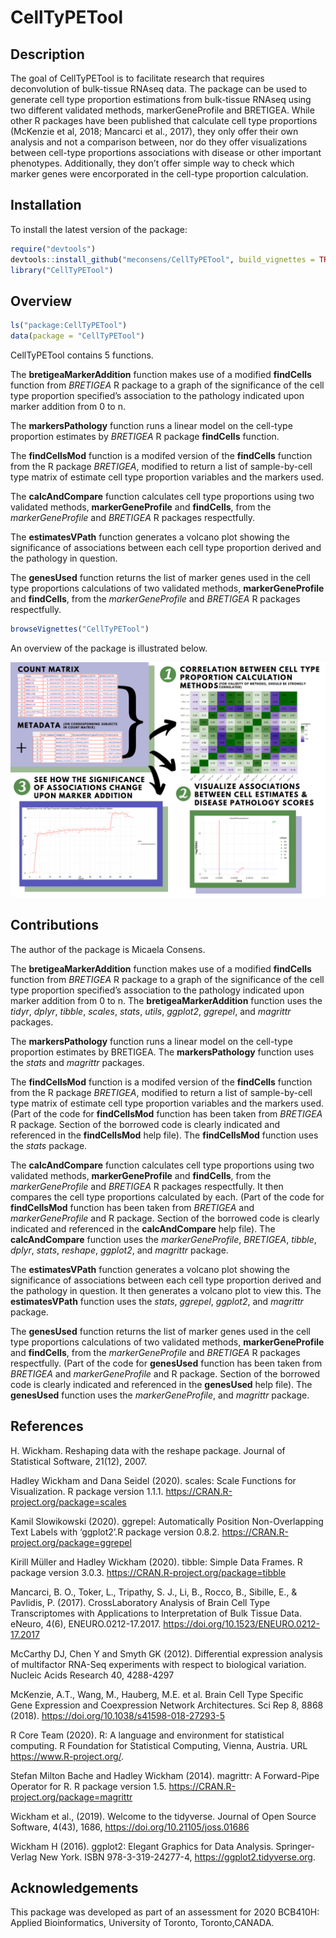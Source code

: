 
<!-- README.md is generated from README.Rmd. Please edit that file -->

# CellTyPETool

<!-- badges: start -->

<!-- badges: end -->

## Description

The goal of CellTyPETool is to facilitate research that requires
deconvolution of bulk-tissue RNAseq data. The package can be used to
generate cell type proportion estimations from bulk-tissue RNAseq using
two different validated methods, markerGeneProfile and BRETIGEA. While
other R packages have been published that calculate cell type
proportions (McKenzie et al, 2018; Mancarci et al., 2017), they only
offer their own analysis and not a comparison between, nor do they offer
visualizations between cell-type proportions associations with disease
or other important phenotypes. Additionally, they don’t offer simple way
to check which marker genes were encorporated in the cell-type
proportion calculation.

## Installation

To install the latest version of the package:

``` r
require("devtools")
devtools::install_github("meconsens/CellTyPETool", build_vignettes = TRUE)
library("CellTyPETool")
```

## Overview

``` r
ls("package:CellTyPETool")
data(package = "CellTyPETool")
```

CellTyPETool contains 5 functions.

The **bretigeaMarkerAddition** function makes use of a modified
**findCells** function from *BRETIGEA* R package to a graph of the
significance of the cell type proportion specified’s association to the
pathology indicated upon marker addition from 0 to n.

The **markersPathology** function runs a linear model on the cell-type
proportion estimates by *BRETIGEA* R package **findCells** function.

The **findCellsMod** function is a modifed version of the **findCells**
function from the R package *BRETIGEA*, modified to return a list of
sample-by-cell type matrix of estimate cell type proportion variables
and the markers used.

The **calcAndCompare** function calculates cell type proportions using
two validated methods, **markerGeneProfile** and **findCells**, from the
*markerGeneProfile* and *BRETIGEA* R packages respectfully.

The **estimatesVPath** function generates a volcano plot showing the
significance of associations between each cell type proportion derived
and the pathology in question.

The **genesUsed** function returns the list of marker genes used in the
cell type proportions calculations of two validated methods,
**markerGeneProfile** and **findCells**, from the *markerGeneProfile*
and *BRETIGEA* R packages respectfully.

``` r
browseVignettes("CellTyPETool")
```

An overview of the package is illustrated below.

![](./inst/extdata/CellTyPEToolOverview.PNG)

## Contributions

The author of the package is Micaela Consens.

The **bretigeaMarkerAddition** function makes use of a modified
**findCells** function from *BRETIGEA* R package to a graph of the
significance of the cell type proportion specified’s association to the
pathology indicated upon marker addition from 0 to n. The
**bretigeaMarkerAddition** function uses the *tidyr*, *dplyr*, *tibble*,
*scales*, *stats*, *utils*, *ggplot2*, *ggrepel*, and *magrittr*
packages.

The **markersPathology** function runs a linear model on the cell-type
proportion estimates by BRETIGEA. The **markersPathology** function uses
the *stats* and *magrittr* packages.

The **findCellsMod** function is a modifed version of the **findCells**
function from the R package *BRETIGEA*, modified to return a list of
sample-by-cell type matrix of estimate cell type proportion variables
and the markers used. (Part of the code for **findCellsMod** function
has been taken from *BRETIGEA* R package. Section of the borrowed code
is clearly indicated and referenced in the **findCellsMod** help file).
The **findCellsMod** function uses the *stats* package.

The **calcAndCompare** function calculates cell type proportions using
two validated methods, **markerGeneProfile** and **findCells**, from the
*markerGeneProfile* and *BRETIGEA* R packages respectfully. It then
compares the cell type proportions calculated by each. (Part of the code
for **findCellsMod** function has been taken from *BRETIGEA* and
*markerGeneProfile* and R package. Section of the borrowed code is
clearly indicated and referenced in the **calcAndCompare** help file).
The **calcAndCompare** function uses the *markerGeneProfile*,
*BRETIGEA*, *tibble*, *dplyr*, *stats*, *reshape*, *ggplot2*, and
*magrittr* package.

The **estimatesVPath** function generates a volcano plot showing the
significance of associations between each cell type proportion derived
and the pathology in question. It then generates a volcano plot to view
this. The **estimatesVPath** function uses the *stats*, *ggrepel*,
*ggplot2*, and *magrittr* package.

The **genesUsed** function returns the list of marker genes used in the
cell type proportions calculations of two validated methods,
**markerGeneProfile** and **findCells**, from the *markerGeneProfile*
and *BRETIGEA* R packages respectfully. (Part of the code for
**genesUsed** function has been taken from *BRETIGEA* and
*markerGeneProfile* and R package. Section of the borrowed code is
clearly indicated and referenced in the **genesUsed** help file). The
**genesUsed** function uses the *markerGeneProfile*, and *magrittr*
package.

## References

H. Wickham. Reshaping data with the reshape package. Journal of
Statistical Software, 21(12), 2007.

Hadley Wickham and Dana Seidel (2020). scales: Scale Functions for
Visualization. R package version 1.1.1.
<https://CRAN.R-project.org/package=scales>

Kamil Slowikowski (2020). ggrepel: Automatically Position
Non-Overlapping Text Labels with ‘ggplot2’.R package version 0.8.2.
<https://CRAN.R-project.org/package=ggrepel>

Kirill Müller and Hadley Wickham (2020). tibble: Simple Data Frames. R
package version 3.0.3. <https://CRAN.R-project.org/package=tibble>

Mancarci, B. O., Toker, L., Tripathy, S. J., Li, B., Rocco, B., Sibille,
E., & Pavlidis, P. (2017). CrossLaboratory Analysis of Brain Cell Type
Transcriptomes with Applications to Interpretation of Bulk Tissue Data.
eNeuro, 4(6), ENEURO.0212-17.2017.
<https://doi.org/10.1523/ENEURO.0212-17.2017>

McCarthy DJ, Chen Y and Smyth GK (2012). Differential expression
analysis of multifactor RNA-Seq experiments with respect to biological
variation. Nucleic Acids Research 40, 4288-4297

McKenzie, A.T., Wang, M., Hauberg, M.E. et al. Brain Cell Type Specific
Gene Expression and Coexpression Network Architectures. Sci Rep 8, 8868
(2018). <https://doi.org/10.1038/s41598-018-27293-5>

R Core Team (2020). R: A language and environment for statistical
computing. R Foundation for Statistical Computing, Vienna, Austria. URL
<https://www.R-project.org/>.

Stefan Milton Bache and Hadley Wickham (2014). magrittr: A Forward-Pipe
Operator for R. R package version 1.5.
<https://CRAN.R-project.org/package=magrittr>

Wickham et al., (2019). Welcome to the tidyverse. Journal of Open Source
Software, 4(43), 1686, <https://doi.org/10.21105/joss.01686>

Wickham H (2016). ggplot2: Elegant Graphics for Data Analysis.
Springer-Verlag New York. ISBN 978-3-319-24277-4,
<https://ggplot2.tidyverse.org>.

## Acknowledgements

This package was developed as part of an assessment for 2020 BCB410H:
Applied Bioinformatics, University of Toronto, Toronto,CANADA.
